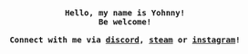 <div align="center">
  <samp>
    <b> Hello, my name is Yohnny!
    <br>
    <b> Be welcome!
    <br><br>
</div>

<div align="center">
  <samp>
    <b>     
      Connect with me via
      <a href="https://discord.com/users/375718319304605702">discord</a>,
      <a href="https://steamcommunity.com/id/smolyohnny/">steam</a> or
      <a href="https://www.instagram.com/yzy.yhny">instagram</a>!
    <br>
</div>
